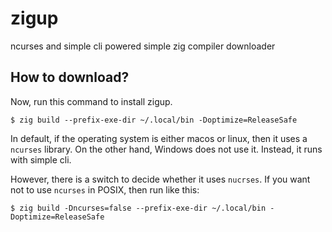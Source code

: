 # zigup
ncurses and simple cli powered simple zig compiler downloader

## How to download?
Now, run this command to install zigup.
```console
$ zig build --prefix-exe-dir ~/.local/bin -Doptimize=ReleaseSafe
```

In default, if the operating system is either macos or linux, then it uses a
`ncurses` library.
On the other hand, Windows does not use it. Instead, it runs with simple cli.

However, there is a switch to decide whether it uses `nucrses`. If you want not
to use `ncurses` in POSIX, then run like this:
```console
$ zig build -Dncurses=false --prefix-exe-dir ~/.local/bin -Doptimize=ReleaseSafe
```
